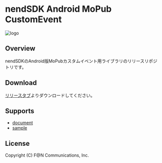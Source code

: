 # nendSDK Android MoPub CustomEvent

![logo](https://user-images.githubusercontent.com/9563381/31269103-17daebce-aaba-11e7-9899-742435c4ef20.png)

## Overview

nendSDKのAndroid版MoPubカスタムイベント用ライブラリのリリースリポジトリです。

## Download

[リリースタブ](https://github.com/fan-ADN/nendSDK-Android-MoPub-CustomEvent-pub/releases)よりダウンロードしてください。

## Supports

* [document](https://github.com/fan-ADN/nendSDK-Android-MoPub-CustomEvent/wiki)
* [sample](https://github.com/fan-ADN/nendSDK-Android-MoPub-CustomEvent/)

## License

Copyright (C) F@N Communications, Inc.
